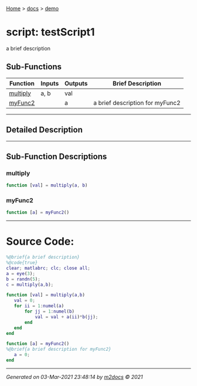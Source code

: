 [Home](../index.md) > [docs](../docs_index.md) > [demo](demo_index.md)  


# script: testScript1

a brief description

## Sub-Functions

| Function | Inputs | Outputs | Brief Description |
| -------- | ------ | ------- | ----------------- |
| [multiply](#multiply) | a, b | val |  |
| [myFunc2](#myfunc2) |  | a | a brief description for myFunc2 |


 ***

## Detailed Description



 ***

## Sub-Function Descriptions

 ### multiply

```matlab
function [val] = multiply(a, b)
```

 
 ### myFunc2

```matlab
function [a] = myFunc2()
```

 


 
 *** 

# Source Code:

 ```matlab 
 %@brief{a brief description}
%@code{true}
clear; matlabrc; clc; close all;
a = eye(3);
b = randn(5);
c = multiply(a,b);

function [val] = multiply(a,b)
    val = 0;
    for ii = 1:numel(a)
        for jj = 1:numel(b)
            val = val + a(ii)*b(jj);
        end
    end
end

function [a] = myFunc2()
%@brief{a brief description for myFunc2}
    a = 0;
end 
``` 
 
***

*Generated on 03-Mar-2021 23:48:14 by [m2docs](https://github.com/crgnam-research/m2docs) © 2021*
